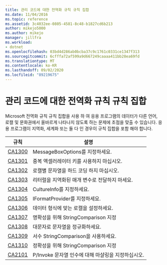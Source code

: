 ```yaml
---
title: 관리 코드에 대한 전역화 규칙 규칙 집합
ms.date: 11/04/2016
ms.topic: reference
ms.assetid: 3c4032ee-0805-4581-8c48-b1827cd6b213
author: mikejo5000
ms.author: mikejo
manager: jillfra
ms.workload:
- dotnet
ms.openlocfilehash: 03bd4d286ab0bcba37c9c1761c0331ce1347f313
ms.sourcegitcommit: 6cfffa72af599a9d667249caaaa411bb28ea69fd
ms.translationtype: MT
ms.contentlocale: ko-KR
ms.lasthandoff: 09/02/2020
ms.locfileid: "89219675"
---
```

# <a name="globalization-rules-rule-set-for-managed-code"></a>관리 코드에 대한 전역화 규칙 규칙 집합

Microsoft 전역화 규칙 규칙 집합을 사용 하 여 응용 프로그램의 데이터가 다른 언어, 로캘 및 문화권에서 올바르게 나타나지 않도록 하는 문제에 초점을 맞출 수 있습니다. 응용 프로그램이 지역화, 세계화 또는 둘 다 인 경우이 규칙 집합을 포함 해야 합니다.

|규칙|설명|
|----------|-----------------|
|[CA1300](../code-quality/ca1300.md)|MessageBoxOptions를 지정하세요.|
|[CA1301](../code-quality/ca1301.md)|중복 액셀러레이터 키를 사용하지 마십시오.|
|[CA1302](../code-quality/ca1302.md)|로캘별 문자열을 하드 코딩 하지 마십시오.|
|[CA1303](../code-quality/ca1303.md)|리터럴을 지역화된 매개 변수로 전달하지 마세요.|
|[CA1304](../code-quality/ca1304.md)|CultureInfo를 지정하세요.|
|[CA1305](../code-quality/ca1305.md)|IFormatProvider를 지정하세요.|
|[CA1306](../code-quality/ca1306.md)|데이터 형식에 맞는 로캘을 설정하세요.|
|[CA1307](../code-quality/ca1307.md)|명확성을 위해 StringComparison 지정|
|[CA1308](../code-quality/ca1308.md)|대문자로 문자열을 정규화하세요.|
|[CA1309](../code-quality/ca1309.md)|서수 StringComparison을 사용하세요.|
|[CA1310](../code-quality/ca1310.md)|정확성을 위해 StringComparison 지정|
|[CA2101](../code-quality/ca2101.md)|P/Invoke 문자열 인수에 대해 마샬링을 지정하십시오.|
